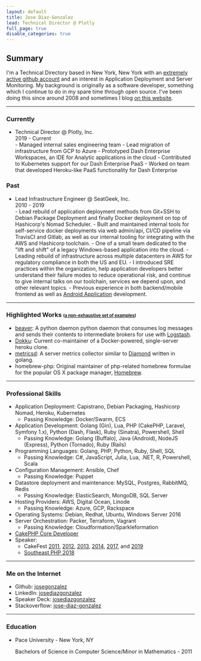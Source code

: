```yaml
---
layout: default
title: Jose Diaz-Gonzalez
lead: Technical Director @ Plotly
full_page: true
disable_categories: true
---
```


## Summary

I'm a Technical Directory based in New York, New York with an [extremely active github account](https://github.com/josegonzalez/) and an interest in Application Deployment and Server Monitoring. My background is originally as a software developer, something which I continue to do in my spare time through open source. I've been doing this since around 2008 and sometimes I blog [on this website](/).

---

### Currently

- Technical Director @ Plotly, Inc.
  <div class="time-period">2019 - Current</div>
  - Managed internal sales engineering team
  - Lead migration of infrastructure from GCP to Azure
  - Prototyped Dash Enterprise Workspaces, an IDE for Analytic applications in the cloud
  - Contributed to Kubernetes support for our Dash Enterprise PaaS
  - Worked on team that developed Heroku-like PaaS functionality for Dash Enterprise

### Past

- Lead Infrastructure Engineer @ SeatGeek, Inc.
  <div class="time-period">2010 - 2019</div>
  - Lead rebuild of application deployment methods from Git+SSH to Debian Package Deployment and finally Docker deployment on top of Hashicorp's Nomad Scheduler.
  - Built and maintained internal tools for self-service docker deployments via web admin/api, CI/CD pipeline via TravisCI and Gitlab, as well as our internal tooling for integrating with the AWS and Hashicorp toolchain.
  - One of a small team dedicated to the "lift and shift" of a legacy Windows-based application into the cloud.
  - Leading rebuild of infrastructure across multiple datacenters in AWS for regulatory compliance in both the US and EU.
  - I introduced SRE practices within the organization, help application developers better understand their failure modes to reduce operational risk, and continue to give internal talks on our toolchain, services we depend upon, and other relevant topics.
  - Previous experience in both backend/mobile frontend as well as <a href="https://play.google.com/store/apps/details?id=com.seatgeek.android&hl=en">Android Application</a> development.

---

### Highlighted Works <small><small>(<a href="/open-source/">a non-exhaustive set of examples</a>)</small></small>

- [beaver](https://github.com/python-beaver/python-beaver): A python daemon python daemon that consumes log messages and sends their contents to intermediate brokers for use with [Logstash](http://logstash.net/).
- [Dokku](https://github.com/dokku/dokku): Current co-maintainer of a Docker-powered, single-server heroku clone.
- [metricsd](https://github.com/josegonzalez/metricsd): A server metrics collector similar to [Diamond](https://github.com/python-diamond/Diamond) written in golang.
- homebrew-php: Original maintainer of php-related homebrew formulae for the popular OS X package manager, <a href="http://mxcl.github.com/homebrew/">Homebrew</a>.

---

### Professional Skills

- Application Deployment: Capistrano, Debian Packaging, Hashicorp Nomad, Heroku, Kubernetes
  - Passing Knowledge: Docker/Swarm, ECS
- Application Development: Golang (Gin), Lua, PHP (CakePHP, Laravel, Symfony 1.x), Python (Dash, Flask), Ruby (Sinatra), Powershell, Shell
  - Passing Knowledge: Golang (Buffalo), Java (Android), NodeJS (Express), Python (Tornado), Ruby (Rails)
- Programming Languages: Golang, PHP, Python, Ruby, Shell, SQL
  - Passing Knowledge: C#, JavaScript, Julia, Lua, .NET, R, Powershell, Scala
- Configuration Management: Ansible, Chef
  - Passing Knowledge: Puppet
- Datastore deployment and maintenance: MySQL, Postgres, RabbitMQ, Redis
  - Passing Knowledge: ElasticSearch, MongoDB, SQL Server
- Hosting Providers: AWS, Digital Ocean, Linode
  - Passing Knowledge: Azure, GCP, Rackspace
- Operating Systems: Debian, Redhat, Ubuntu, Windows Server 2016
- Server Orchestration: Packer, Terraform, Vagrant
  - Passing Knowledge: Cloudformation/Sparkleformation
- [CakePHP Core Developer](https://github.com/cakephp/)
- Speaker:
  - CakeFest [2011](http://lanyrd.com/2011/cakefest/), [2012](http://lanyrd.com/2012/cakefest/), [2013](https://cakefest.org/archive/sanfrancisco-2013), [2014](https://cakefest.org/archive/madrid-2014), [2017](https://cakefest.org/archive/newyork-2017), and [2019](https://cakefest.org/archive/tokyo-2019)
  - [Southeast PHP 2018](https://speakerdeck.com/josegonzalez/12-factor-php-applications-the-remix-1)

---

### Me on the Internet

- Github: <a target="_blank" href="http://github.com/josegonzalez">josegonzalez</a>
- LinkedIn: <a target="_blank" href="http://www.linkedin.com/in/josediazgonzalez">josediazgonzalez</a>
- Speaker Deck: <a target="_blank" href="https://speakerdeck.com/josegonzalez">josediazgonzalez</a>
- Stackoverflow: <a target="_blank" href="http://stackoverflow.com/users/1515875/jose-diaz-gonzalez">jose-diaz-gonzalez</a>

---

### Education

- Pace University - New York, NY
  <p>Bachelors of Science in Computer Science/Minor in Mathematics - 2011</p>
